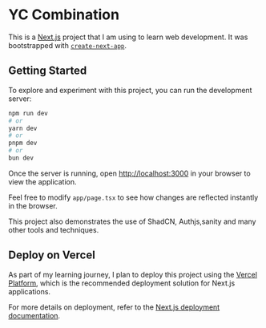 # YC Combination

This is a [Next.js](https://nextjs.org) project that I am using to learn web development. It was bootstrapped with [`create-next-app`](https://nextjs.org/docs/app/api-reference/cli/create-next-app).

## Getting Started

To explore and experiment with this project, you can run the development server:

```bash
npm run dev
# or
yarn dev
# or
pnpm dev
# or
bun dev
```

Once the server is running, open [http://localhost:3000](http://localhost:3000) in your browser to view the application.

Feel free to modify `app/page.tsx` to see how changes are reflected instantly in the browser.

This project also demonstrates the use of ShadCN, Authjs,sanity and many other tools and techniques.

## Deploy on Vercel

As part of my learning journey, I plan to deploy this project using the [Vercel Platform](https://vercel.com/new?utm_medium=default-template&filter=next.js&utm_source=create-next-app&utm_campaign=create-next-app-readme), which is the recommended deployment solution for Next.js applications.

For more details on deployment, refer to the [Next.js deployment documentation](https://nextjs.org/docs/app/building-your-application/deploying).
